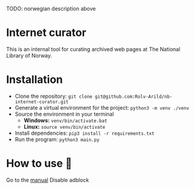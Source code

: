 TODO: norwegian description above
# Internet curator
This is an internal tool for curating archived web pages at The National Library of Norway. 

# Installation
- Clone the repository: ``git clone git@github.com:Rolv-Arild/nb-internet-curator.git``
- Generate a virtual environment for the project: ``python3 -m venv ./venv``
- Source the environment in your terminal 
    - **Windows:** ``venv/bin/activate.bat``
    - **Linux:** ``source venv/bin/activate`` 
- Install dependencies: ``pip3 install -r requirements.txt``
- Run the program: ``python3 main.py``

# How to use :closed_book:
Go to the [manual](MANUAL.md)
Disable adblock
